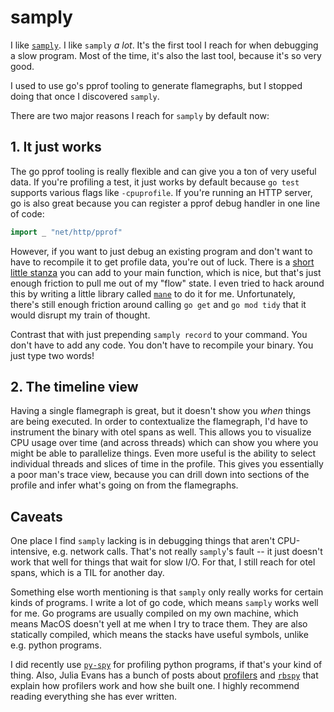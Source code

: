 # samply

I like [`samply`](https://github.com/mstange/samply).
I like `samply` _a lot_.
It's the first tool I reach for when debugging a slow program.
Most of the time, it's also the last tool, because it's so very good.

I used to use go's pprof tooling to generate flamegraphs, but I stopped doing that once I discovered `samply`.

There are two major reasons I reach for `samply` by default now:

## 1. It just works

The go pprof tooling is really flexible and can give you a ton of very useful data.
If you're profiling a test, it just works by default because `go test` supports various flags like `-cpuprofile`.
If you're running an HTTP server, go is also great because you can register a pprof debug handler in one line of code:

```go
import _ "net/http/pprof"
```

However, if you want to just debug an existing program and don't want to have to recompile it to get profile data, you're out of luck.
There is a [short little stanza](https://pkg.go.dev/runtime/pprof#hdr-Profiling_a_Go_program) you can add to your main function, which is nice, but that's just enough friction to pull me out of my "flow" state.
I even tried to hack around this by writing a little library called [`mane`](https://github.com/jonjohnsonjr/mane/blob/main/README.md#pprof) to do it for me.
Unfortunately, there's still enough friction around calling `go get` and `go mod tidy` that it would disrupt my train of thought.

Contrast that with just prepending `samply record` to your command.
You don't have to add any code.
You don't have to recompile your binary.
You just type two words!

## 2. The timeline view

Having a single flamegraph is great, but it doesn't show you _when_ things are being executed.
In order to contextualize the flamegraph, I'd have to instrument the binary with otel spans as well.
This allows you to visualize CPU usage over time (and across threads) which can show you where you might be able to parallelize things.
Even more useful is the ability to select individual threads and slices of time in the profile.
This gives you essentially a poor man's trace view, because you can drill down into sections of the profile and infer what's going on from the flamegraphs.

## Caveats

One place I find `samply` lacking is in debugging things that aren't CPU-intensive, e.g. network calls.
That's not really `samply`'s fault -- it just doesn't work that well for things that wait for slow I/O.
For that, I still reach for otel spans, which is a TIL for another day.

Something else worth mentioning is that `samply` only really works for certain kinds of programs.
I write a lot of go code, which means `samply` works well for me.
Go programs are usually compiled on my own machine, which means MacOS doesn't yell at me when I try to trace them.
They are also statically compiled, which means the stacks have useful symbols, unlike e.g. python programs.

I did recently use [`py-spy`](https://github.com/benfred/py-spy) for profiling python programs, if that's your kind of thing.
Also, Julia Evans has a bunch of posts about [profilers](https://jvns.ca/categories/ruby-profiler/) and [`rbspy`](https://jvns.ca/juliasections/rbspy/) that explain how profilers work and how she built one.
I highly recommend reading everything she has ever written.

